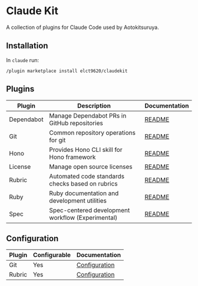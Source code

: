 Claude Kit
===

A collection of plugins for Claude Code used by Aotokitsuruya.

## Installation

In `claude` run:

```
/plugin marketplace install elct9620/claudekit
```

## Plugins

| Plugin     | Description                                      | Documentation                                                           |
|------------|--------------------------------------------------|-------------------------------------------------------------------------|
| Dependabot | Manage Dependabot PRs in GitHub repositories     | [README](./plugins/dependabot/README.md)                                |
| Git        | Common repository operations for git             | [README](./plugins/git/README.md)                                       |
| Hono       | Provides Hono CLI skill for Hono framework       | [README](https://github.com/elct9620/claude-hono-plugin/blob/main/README.md) |
| License    | Manage open source licenses                      | [README](./plugins/license/README.md)                                   |
| Rubric     | Automated code standards checks based on rubrics | [README](./plugins/rubric/README.md)                                    |
| Ruby       | Ruby documentation and development utilities     | [README](https://github.com/elct9620/claude-ruby-plugin/blob/main/README.md) |
| Spec       | Spec-centered development workflow (Experimental) | [README](./plugins/spec/README.md)                                     |

## Configuration

| Plugin | Configurable | Documentation |
|--------|--------------|---------------|
| Git    | Yes          | [Configuration](./plugins/git/README.md#configuration) |
| Rubric | Yes          | [Configuration](./plugins/rubric/README.md#configuration) |
